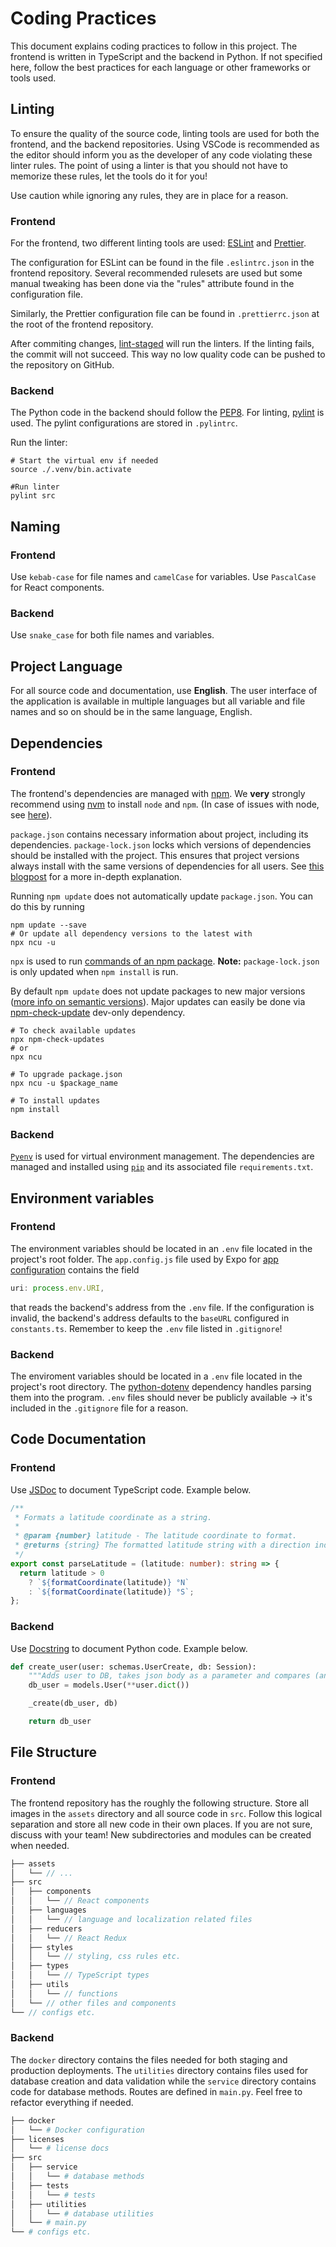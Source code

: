 # Coding Practices

This document explains coding practices to follow in this project. The frontend is written in TypeScript and the backend in Python. If not specified here, follow the best practices for each language or other frameworks or tools used.

## Linting

To ensure the quality of the source code, linting tools are used for both the frontend, and the backend repositories. Using VSCode is recommended as the editor should inform you as the developer of any code violating these linter rules. The point of using a linter is that you should not have to memorize these rules, let the tools do it for you!

Use caution while ignoring any rules, they are in place for a reason.

### Frontend

For the frontend, two different linting tools are used: [ESLint](https://eslint.org) and [Prettier](https://prettier.io).

The configuration for ESLint can be found in the file `.eslintrc.json` in the frontend repository. Several recommended rulesets are used but some manual tweaking has been done via the "rules" attribute found in the configuration file.

Similarly, the Prettier configuration file can be found in `.prettierrc.json` at the root of the frontend repository.

After commiting changes, [lint-staged](https://github.com/okonet/lint-staged) will run the linters. If the linting fails, the commit will not succeed. This way no low quality code can be pushed to the repository on GitHub.

### Backend

The Python code in the backend should follow the [PEP8](https://peps.python.org/pep-0008). For linting, [pylint](https://pypi.org/project/pylint) is used. The pylint configurations are stored in `.pylintrc`.

Run the linter:

```shell
# Start the virtual env if needed
source ./.venv/bin.activate

#Run linter
pylint src
```

## Naming

### Frontend

Use `kebab-case` for file names and `camelCase` for variables. Use `PascalCase` for React components.

### Backend

Use `snake_case` for both file names and variables.

## Project Language

For all source code and documentation, use **English**. The user interface of the application is available in multiple languages but all variable and file names and so on should be in the same language, English.

## Dependencies

### Frontend

The frontend's dependencies are managed with [npm](https://docs.npmjs.com/about-npm). We **very** strongly recommend using [nvm](https://github.com/nvm-sh/nvm) to install `node` and `npm`. (In case of issues with node, see [here](/docs/troubleshooting.md#npm-start-leads-to-syntaxerror)).

`package.json` contains necessary information about project, including its dependencies. `package-lock.json` locks which versions of dependencies should be installed with the project. This ensures that project versions always install with the same versions of dependencies for all users. See [this blogpost](https://www.knowledgehut.com/blog/web-development/package-json-vs-package-lock-json) for a more in-depth explanation.

Running `npm update` does not automatically update `package.json`. You can do this by running

```shell
npm update --save
# Or update all dependency versions to the latest with
npx ncu -u
```

`npx` is used to run [commands of an npm package](https://docs.npmjs.com/cli/v9/commands/npx). **Note:** `package-lock.json` is only updated when `npm install` is run.

By default `npm update` does not update packages to new major versions ([more info on semantic versions](https://semver.org/)). Major updates can easily be done via [npm-check-update](https://github.com/raineorshine/npm-check-updates) dev-only dependency.

```shell
# To check available updates
npx npm-check-updates
# or
npx ncu

# To upgrade package.json
npx ncu -u $package_name

# To install updates
npm install
```

### Backend

[`Pyenv`](https://github.com/pyenv/pyenv) is used for virtual environment management. The dependencies are managed and installed using [`pip`](https://pypi.org/project/pip/) and its associated file `requirements.txt`.

## Environment variables

### Frontend

The environment variables should be located in an `.env` file located in the project's root folder. The `app.config.js` file used by Expo for [app configuration](https://docs.expo.dev/workflow/configuration/) contains the field

```javascript
uri: process.env.URI,
```

that reads the backend's address from the `.env` file. If the configuration is invalid, the backend's address defaults to the `baseURL` configured in `constants.ts`. Remember to keep the `.env` file listed in `.gitignore`!

### Backend

The enviroment variables should be located in a `.env` file located in the project's root directory. The [python-dotenv](https://pypi.org/project/python-dotenv/) dependency handles parsing them into the program. `.env` files should never be publicly available -> it's included in the `.gitignore` file for a reason.

## Code Documentation

### Frontend

Use [JSDoc](https://jsdoc.app) to document TypeScript code. Example below.

```typescript
/**
 * Formats a latitude coordinate as a string.
 *
 * @param {number} latitude - The latitude coordinate to format.
 * @returns {string} The formatted latitude string with a direction indicator.
 */
export const parseLatitude = (latitude: number): string => {
  return latitude > 0
    ? `${formatCoordinate(latitude)} °N`
    : `${formatCoordinate(latitude)} °S`;
};
```

### Backend

Use [Docstring](https://peps.python.org/pep-0257) to document Python code. Example below.

```python
def create_user(user: schemas.UserCreate, db: Session):
    """Adds user to DB, takes json body as a parameter and compares (and validates) it according to schemas.py"""
    db_user = models.User(**user.dict())

    _create(db_user, db)

    return db_user
```

## File Structure

### Frontend

The frontend repository has the roughly the following structure. Store all images in the `assets` directory and all source code in `src`. Follow this logical separation and store all new code in their own places. If you are not sure, discuss with your team! New subdirectories and modules can be created when needed.

```javascript
├── assets
│   └── // ...
├── src
│   ├── components
│   │   └── // React components
│   ├── languages
│   │   └── // language and localization related files
│   ├── reducers
│   │   └── // React Redux
│   ├── styles
│   │   └── // styling, css rules etc.
│   ├── types
│   │   └── // TypeScript types
│   ├── utils
│   │   └── // functions
│   └── // other files and components
└── // configs etc.
```

### Backend

The `docker` directory contains the files needed for both staging and production deployments. The `utilities` directory contains files used for database creation and data validation while the `service` directory contains code for database methods. Routes are defined in `main.py`. Feel free to refactor everything if needed.

```python
├── docker
│   └── # Docker configuration
├── licenses
│   └── # license docs
├── src
│   ├── service
│   │   └── # database methods
│   ├── tests
│   │   └── # tests
│   ├── utilities
│   │   └── # database utilities
│   └── # main.py
└── # configs etc.
```
